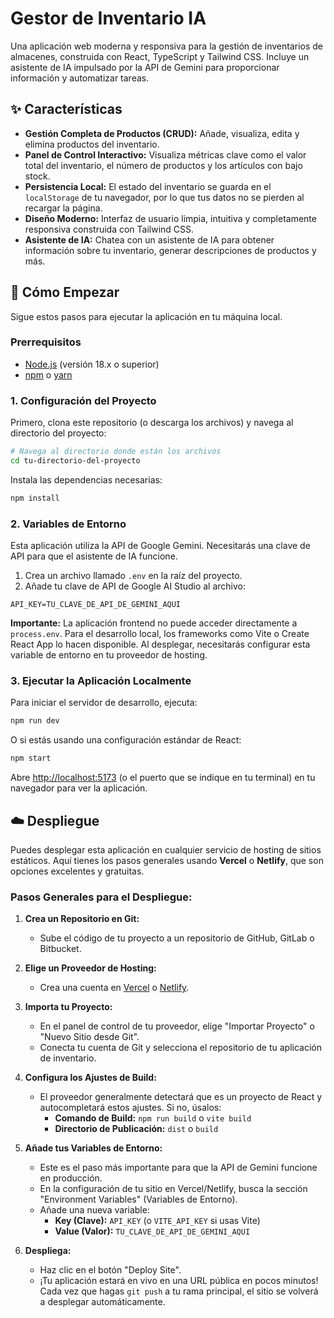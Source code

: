 
# Gestor de Inventario IA

Una aplicación web moderna y responsiva para la gestión de inventarios de almacenes, construida con React, TypeScript y Tailwind CSS. Incluye un asistente de IA impulsado por la API de Gemini para proporcionar información y automatizar tareas.

## ✨ Características

- **Gestión Completa de Productos (CRUD):** Añade, visualiza, edita y elimina productos del inventario.
- **Panel de Control Interactivo:** Visualiza métricas clave como el valor total del inventario, el número de productos y los artículos con bajo stock.
- **Persistencia Local:** El estado del inventario se guarda en el `localStorage` de tu navegador, por lo que tus datos no se pierden al recargar la página.
- **Diseño Moderno:** Interfaz de usuario limpia, intuitiva y completamente responsiva construida con Tailwind CSS.
- **Asistente de IA:** Chatea con un asistente de IA para obtener información sobre tu inventario, generar descripciones de productos y más.

## 🚀 Cómo Empezar

Sigue estos pasos para ejecutar la aplicación en tu máquina local.

### Prerrequisitos

- [Node.js](https://nodejs.org/) (versión 18.x o superior)
- [npm](https://www.npmjs.com/) o [yarn](https://yarnpkg.com/)

### 1. Configuración del Proyecto

Primero, clona este repositorio (o descarga los archivos) y navega al directorio del proyecto:

```bash
# Navega al directorio donde están los archivos
cd tu-directorio-del-proyecto
```

Instala las dependencias necesarias:

```bash
npm install
```

### 2. Variables de Entorno

Esta aplicación utiliza la API de Google Gemini. Necesitarás una clave de API para que el asistente de IA funcione.

1.  Crea un archivo llamado `.env` en la raíz del proyecto.
2.  Añade tu clave de API de Google AI Studio al archivo:

```
API_KEY=TU_CLAVE_DE_API_DE_GEMINI_AQUI
```

**Importante:** La aplicación frontend no puede acceder directamente a `process.env`. Para el desarrollo local, los frameworks como Vite o Create React App lo hacen disponible. Al desplegar, necesitarás configurar esta variable de entorno en tu proveedor de hosting.

### 3. Ejecutar la Aplicación Localmente

Para iniciar el servidor de desarrollo, ejecuta:

```bash
npm run dev
```
O si estás usando una configuración estándar de React:
```bash
npm start
```

Abre [http://localhost:5173](http://localhost:5173) (o el puerto que se indique en tu terminal) en tu navegador para ver la aplicación.

## ☁️ Despliegue

Puedes desplegar esta aplicación en cualquier servicio de hosting de sitios estáticos. Aquí tienes los pasos generales usando **Vercel** o **Netlify**, que son opciones excelentes y gratuitas.

### Pasos Generales para el Despliegue:

1.  **Crea un Repositorio en Git:**
    - Sube el código de tu proyecto a un repositorio de GitHub, GitLab o Bitbucket.

2.  **Elige un Proveedor de Hosting:**
    - Crea una cuenta en [Vercel](https://vercel.com/) o [Netlify](https://www.netlify.com/).

3.  **Importa tu Proyecto:**
    - En el panel de control de tu proveedor, elige "Importar Proyecto" o "Nuevo Sitio desde Git".
    - Conecta tu cuenta de Git y selecciona el repositorio de tu aplicación de inventario.

4.  **Configura los Ajustes de Build:**
    - El proveedor generalmente detectará que es un proyecto de React y autocompletará estos ajustes. Si no, úsalos:
      - **Comando de Build:** `npm run build` o `vite build`
      - **Directorio de Publicación:** `dist` o `build`

5.  **Añade tus Variables de Entorno:**
    - Este es el paso más importante para que la API de Gemini funcione en producción.
    - En la configuración de tu sitio en Vercel/Netlify, busca la sección "Environment Variables" (Variables de Entorno).
    - Añade una nueva variable:
      - **Key (Clave):** `API_KEY` (o `VITE_API_KEY` si usas Vite)
      - **Value (Valor):** `TU_CLAVE_DE_API_DE_GEMINI_AQUI`

6.  **Despliega:**
    - Haz clic en el botón "Deploy Site".
    - ¡Tu aplicación estará en vivo en una URL pública en pocos minutos! Cada vez que hagas `git push` a tu rama principal, el sitio se volverá a desplegar automáticamente.
